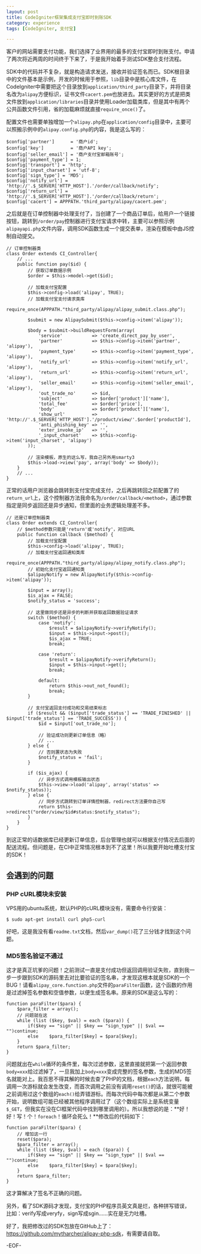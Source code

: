 ```yaml
---
layout: post
title: CodeIgniter框架集成支付宝即时到账SDK
category: experience
tags: [CodeIgniter, 支付宝]

---
```


客户的网站需要支付功能，我们选择了业界用的最多的支付宝即时到账支付。申请了两次将近两周的时间终于下来了，于是我开始着手测试SDK整合支付流程。

SDK中的代码并不复杂，就是构造请求发送，接收并验证签名而已。SDK根目录中的文件基本是示例，开发的时候用于参照，`lib`目录中是核心库文件，在CodeIgniter中需要把这个目录放到`application/third_party`目录下，并将目录名改为`alipay`方便标识，证书文件`cacert.pem`也放进去。其实更好的方式是把类文件放到`application/libraries`目录并使用Loader加载类库，但是其中有两个公共函数文件引用，省的加载麻烦就直接`require_once()`了。

配置文件也需要单独增加一个`alipay.php`在`application/config`目录中，主要可以照搬示例中的`alipay.config.php`的内容，我是这么写的：

	$config['partner']      = '商户id';
	$config['key']          = '商户API key';
	$config['seller_email'] = '商户支付宝邮箱账号';
	$config['payment_type'] = 1;
	$config['transport'] = 'http';
	$config['input_charset'] = 'utf-8';
	$config['sign_type'] = 'MD5';
	$config['notify_url'] = 'http://'.$_SERVER['HTTP_HOST'].'/order/callback/notify';
	$config['return_url'] = 'http://'.$_SERVER['HTTP_HOST'].'/order/callback/return';
	$config['cacert'] = APPPATH.'third_party/alipay/cacert.pem';

之后就是在订单控制器中处理支付了，当创建了一个商品订单后，给用户一个链接按钮，跳转到`/order/pay`控制器进行支付宝请求中转，主要可以参照示例`alipayapi.php`文件内容，调用SDK函数生成一个提交表单，渲染在模板中由JS控制自动提交。

	// 订单控制器类
	class Order extends CI_Controller{
		// ...
		public function pay($id) {
			// 获取订单数据示例
			$order = $this->model->get($id);

			// 加载支付宝配置
			$this->config->load('alipay', TRUE);
			// 加载支付宝支付请求类库
			require_once(APPPATH."third_party/alipay/alipay_submit.class.php");

			$submit = new AlipaySubmit($this->config->item('alipay'));

			$body = $submit->buildRequestForm(array(
				'service'           => 'create_direct_pay_by_user',
				'partner'           => $this->config->item('partner', 'alipay'),
				'payment_type'      => $this->config->item('payment_type', 'alipay'),
				'notify_url'        => $this->config->item('notify_url', 'alipay'),
				'return_url'        => $this->config->item('return_url', 'alipay'),
				'seller_email'      => $this->config->item('seller_email', 'alipay'),
				'out_trade_no'      => $id,
				'subject'	        => $order['product']['name'],
				'total_fee'         => $order['price'],
				'body'              => $order['product']['name'],
				'show_url'          => 'http://'.$_SERVER['HTTP_HOST'].'/product/view/'.$order['productId'],
				'anti_phishing_key' => '',
				'exter_invoke_ip'   => '',
				'_input_charset'    => $this->config->item('input_charset', 'alipay')
			));

			// 渲染模板，原生的这么写，我自己另外用smarty3
			$this->load->view('pay', array('body' => $body));
		}
		// ...
	}

正常的话用户浏览器会跳转到支付宝完成支付，之后再跳转回之前配置了的`return_url`上，这个控制器方法我命名为`/order/callback/<method>`，通过参数指定是同步返回还是异步通知，但里面的业务逻辑处理差不多。

	// 还是订单控制器类
	class Order extends CI_Controller{
		// $method参数只能是'return'或'notify'，对应URL
		public function callback ($method) {
			// 加载支付宝配置
			$this->config->load('alipay', TRUE);
			// 加载支付宝返回通知类库
			require_once(APPPATH."third_party/alipay/alipay_notify.class.php");
			// 初始化支付宝返回通知类
			$alipayNotify = new AlipayNotify($this->config->item('alipay'));

			$input = array();
			$is_ajax = FALSE;
			$notify_status = 'success';

			// 这里做同步还是异步的判断并获取返回数据验证请求
			switch ($method) {
				case 'notify':
					$result = $alipayNotify->verifyNotify();
					$input = $this->input->post();
					$is_ajax = TRUE;
					break;

				case 'return':
					$result = $alipayNotify->verifyReturn();
					$input = $this->input->get();
					break;
				
				default:
					return $this->out_not_found();
					break;
			}

			// 支付宝返回支付成功和交易结束标志
			if ($result && ($input['trade_status'] == 'TRADE_FINISHED' || $input['trade_status'] == 'TRADE_SUCCESS')) {
				$id = $input['out_trade_no'];

				// 验证成功则更新订单信息（略）
				// ...
			} else {
				// 否则置状态为失败
				$notify_status = 'fail';
			}

			if ($is_ajax) {
				// 异步方式调用模板输出状态
				$this->view->load('alipay', array('status' => $notify_status));
			} else {
				// 同步方式跳转到订单详情控制器，redirect方法要你自己写
				return $this->redirect("order/view/$id#status:$notify_status");
			}
		}
	}

到这正常的话数据库已经更新订单信息，后台管理也就可以根据支付情况去后面的配送流程。但问题是，在CI中正常情况根本到不了这里！所以我要开始吐槽支付宝的SDK！

## 会遇到的问题 ##

### PHP cURL模块未安装 ###

VPS用的ubuntu系统，默认PHP的cURL模块没有，需要命令行安装：

	$ sudo apt-get install curl php5-curl

好吧，这是我没有看`readme.txt`文档，然后`var_dump()`花了三分钱才找到这个问题。

### MD5签名验证不通过 ###

这才是真正坑爹的问题！之前测试一直是支付成功但返回调用验证失败，直到我一步一步跟到SDK的源码里去对比要验证的签名串，才发现这根本就是SDK的一个BUG！请看`alipay_core.function.php`文件的`paraFilter`函数，这个函数的作用是过滤掉签名参数和空值参数，以便生成签名串。原来的SDK是这么写的：

	function paraFilter($para) {
		$para_filter = array();
		// 问题就在这
		while (list ($key, $val) = each ($para)) {
			if($key == "sign" || $key == "sign_type" || $val == "")continue;
			else	$para_filter[$key] = $para[$key];
		}
		return $para_filter;
	}

问题就出在`while`循环的条件里，每次过滤参数，这里直接就把第一个返回参数`body=xxx`给过滤掉了，一旦我加上`body=xxx`变成完整的签名参数，生成的MD5签名就能对上。我百思不得其解的时候去查了PHP的文档，根据`each`方法说明，每调用一次游标就会发生改变，而首次调用之前没有调用`reset()`的话，就很可能被之前调用过这个数组的`each()`给弄错游标。而每次代码中每次都是从第二个参数开始，说明数组可能已经被其他程序调用过了（这个数组实际上是系统变量`$_GET`，但我实在没在CI框架代码中找到哪里调用的）。所以我想说的是：**好！好！写！个！`foreach`！循环会死么！**修改后的代码如下：

	function paraFilter($para) {
		// 增加这一行
		reset($para);
		$para_filter = array();
		while (list ($key, $val) = each ($para)) {
			if($key == "sign" || $key == "sign_type" || $val == "")continue;
			else	$para_filter[$key] = $para[$key];
		}
		return $para_filter;
	}

这才算解决了签名不正确的问题。

另外，看了SDK源码才发现，支付宝的PHP程序员英文真是烂，各种拼写错误，比如：verify写成veryfy，sign写成sgin……实在是无力吐槽。

好了，我把修改过的SDK包放在GitHub上了：<https://github.com/mytharcher/alipay-php-sdk>，有需要请自取。

-EOF-
